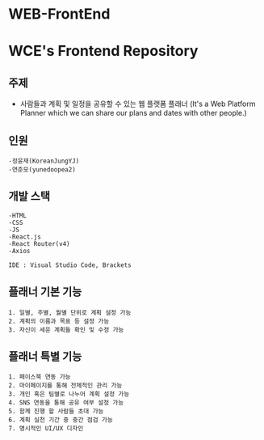 # WEB-FrontEnd


<h1>WCE's Frontend Repository</h1>

<h2>주제</h2>

- 사람들과 계획 및 일정을 공유할 수 있는 웹 플랫폼 플래너
  (It's a Web Platform Planner which we can share our plans and dates with other people.)


<h2>인원</h2>

    -정윤재(KoreanJungYJ)
    -연준모(yunedoopea2)


<h2>개발 스택</h2>

    -HTML
    -CSS
    -JS
    -React.js
    -React Router(v4)
    -Axios

    IDE : Visual Studio Code, Brackets


<h2>플래너 기본 기능</h2>

    1. 일별, 주별, 월별 단위로 계획 설정 가능
    2. 계획의 이름과 목표 등 설정 가능
    3. 자신이 세운 계획들 확인 및 수정 가능


<h2>플래너 특별 기능</h2>

    1. 페이스북 연동 가능
    2. 마이페이지를 통해 전체적인 관리 가능
    3. 개인 혹은 팀별로 나누어 계획 설정 가능
    4. SNS 연동을 통해 공유 여부 설정 가능
    5. 함께 진행 할 사람들 초대 가능
    6. 계획 실천 기간 중 중간 점검 가능
    7. 명시적인 UI/UX 디자인
